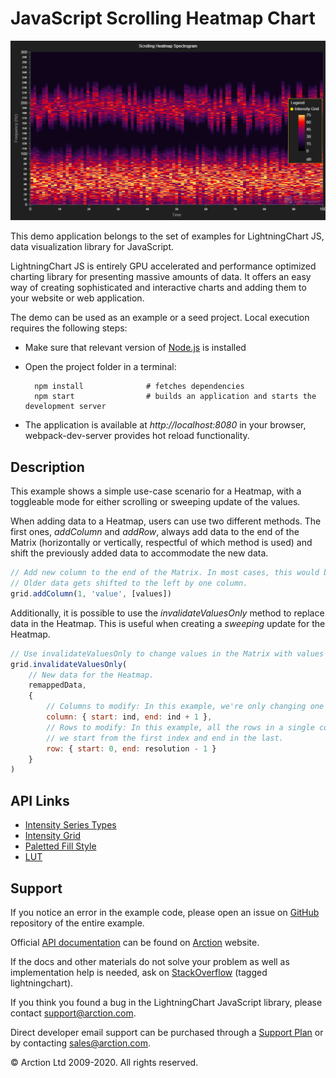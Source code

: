 # JavaScript Scrolling Heatmap Chart

![JavaScript Scrolling Heatmap Chart](ScrollingHeatmap.png)

This demo application belongs to the set of examples for LightningChart JS, data visualization library for JavaScript.

LightningChart JS is entirely GPU accelerated and performance optimized charting library for presenting massive amounts of data. It offers an easy way of creating sophisticated and interactive charts and adding them to your website or web application.

The demo can be used as an example or a seed project. Local execution requires the following steps:

- Make sure that relevant version of [Node.js](https://nodejs.org/en/download/) is installed
- Open the project folder in a terminal:

        npm install              # fetches dependencies
        npm start                # builds an application and starts the development server

- The application is available at *http://localhost:8080* in your browser, webpack-dev-server provides hot reload functionality.


## Description

This example shows a simple use-case scenario for a Heatmap, with a toggleable mode for either scrolling or sweeping update of the values.

When adding data to a Heatmap, users can use two different methods. The first ones, *addColumn* and *addRow*, always add data to the end
of the Matrix (horizontally or vertically, respectful of which method is used) and shift the previously added data to accommodate the new data.

```js
// Add new column to the end of the Matrix. In most cases, this would be the right-most column in the Heatmap.
// Older data gets shifted to the left by one column.
grid.addColumn(1, 'value', [values])
```

Additionally, it is possible to use the *invalidateValuesOnly* method to replace data in the Heatmap. This is useful when creating a *sweeping*
update for the Heatmap.

```js
// Use invalidateValuesOnly to change values in the Matrix with values we want.
grid.invalidateValuesOnly(
    // New data for the Heatmap.
    remappedData,
    {
        // Columns to modify: In this example, we're only changing one column worth of data.
        column: { start: ind, end: ind + 1 },
        // Rows to modify: In this example, all the rows in a single column need to be changed, so
        // we start from the first index and end in the last.
        row: { start: 0, end: resolution - 1 }
    }
)
```


## API Links

* [Intensity Series Types]
* [Intensity Grid]
* [Paletted Fill Style]
* [LUT]


## Support

If you notice an error in the example code, please open an issue on [GitHub][0] repository of the entire example.

Official [API documentation][1] can be found on [Arction][2] website.

If the docs and other materials do not solve your problem as well as implementation help is needed, ask on [StackOverflow][3] (tagged lightningchart).

If you think you found a bug in the LightningChart JavaScript library, please contact support@arction.com.

Direct developer email support can be purchased through a [Support Plan][4] or by contacting sales@arction.com.

[0]: https://github.com/Arction/
[1]: https://www.arction.com/lightningchart-js-api-documentation/
[2]: https://www.arction.com
[3]: https://stackoverflow.com/questions/tagged/lightningchart
[4]: https://www.arction.com/support-services/

© Arction Ltd 2009-2020. All rights reserved.


[Intensity Series Types]: https://www.arction.com/lightningchart-js-api-documentation/v3.0.1/globals.html#intensityseriestypes
[Intensity Grid]: https://www.arction.com/lightningchart-js-api-documentation/v3.0.1/classes/intensitygridseries.html
[Paletted Fill Style]: https://www.arction.com/lightningchart-js-api-documentation/v3.0.1/classes/palettedfill.html
[LUT]: https://www.arction.com/lightningchart-js-api-documentation/v3.0.1/classes/lut.html

